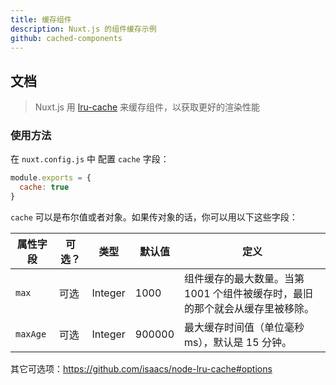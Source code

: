 ```yaml
---
title: 缓存组件
description: Nuxt.js 的组件缓存示例
github: cached-components
---
```


## 文档

> Nuxt.js 用 [lru-cache](https://github.com/isaacs/node-lru-cache) 来缓存组件，以获取更好的渲染性能

### 使用方法

在 `nuxt.config.js` 中 配置 `cache` 字段：
```js
module.exports = {
  cache: true
}
```

`cache` 可以是布尔值或者对象。如果传对象的话，你可以用以下这些字段：

| 属性字段  | 可选？ | 类型 | 默认值 | 定义 |
|------|------------|-----|---------|------------|
| `max` | 可选 | Integer | 1000 | 组件缓存的最大数量。当第 1001 个组件被缓存时，最旧的那个就会从缓存里被移除。 |
| `maxAge` | 可选 | Integer | 900000 | 最大缓存时间值（单位毫秒 ms），默认是 15 分钟。 |

其它可选项：https://github.com/isaacs/node-lru-cache#options
